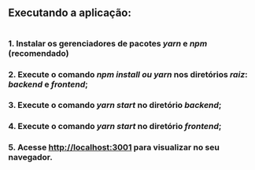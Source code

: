 <h2> Executando a aplicação: <h1>

  <h3>1. Instalar os gerenciadores de pacotes <i>yarn</i> e <i>npm</i> (recomendado)</h3>
  <h3>2. Execute o comando <i>npm install ou yarn</i> nos diretórios <i>raiz</i>: <i>backend</i> e <i>frontend</i>;</h3>
  <h3>3. Execute o comando <i>yarn start</i> no diretório <i>backend</i>;</h3>
  <h3>4. Execute o comando <i>yarn start</i> no diretório <i>frontend</i>;</h3>
  <h3>5. Acesse <a href="http://localhost:3001">http://localhost:3001</a> para visualizar no seu navegador.</h3>  
